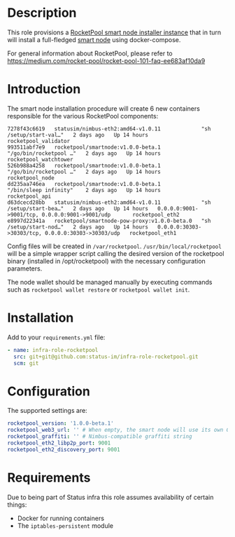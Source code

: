 # Description

This role provisions a [RocketPool smart node installer instance](https://github.com/rocket-pool/smartnode-install)
that in turn will install a full-fledged [smart node](https://github.com/rocket-pool/smartnode) using docker-compose.

For general information about RocketPool, please refer to https://medium.com/rocket-pool/rocket-pool-101-faq-ee683af10da9

# Introduction

The smart node installation procedure will create 6 new containers responsible for the various RocketPool components:

```
7278f43c6619   statusim/nimbus-eth2:amd64-v1.0.11             "sh /setup/start-val…"   2 days ago   Up 14 hours                                                        rocketpool_validator
993511abf7e9   rocketpool/smartnode:v1.0.0-beta.1             "/go/bin/rocketpool …"   2 days ago   Up 14 hours                                                        rocketpool_watchtower
526b988a4258   rocketpool/smartnode:v1.0.0-beta.1             "/go/bin/rocketpool …"   2 days ago   Up 14 hours                                                        rocketpool_node
dd235aa746ea   rocketpool/smartnode:v1.0.0-beta.1             "/bin/sleep infinity"    2 days ago   Up 14 hours                                                        rocketpool_api
d63dcecd28bb   statusim/nimbus-eth2:amd64-v1.0.11             "sh /setup/start-bea…"   2 days ago   Up 14 hours   0.0.0.0:9001->9001/tcp, 0.0.0.0:9001->9001/udp       rocketpool_eth2
e8997d22341a   rocketpool/smartnode-pow-proxy:v1.0.0-beta.0   "sh /setup/start-nod…"   2 days ago   Up 14 hours   0.0.0.0:30303->30303/tcp, 0.0.0.0:30303->30303/udp   rocketpool_eth1
```

Config files will be created in `/var/rocketpool`. `/usr/bin/local/rocketpool` will be a simple wrapper
script calling the desired version of the rocketpool binary (installed in /opt/rocketpool) with the necessary
configuration parameters.

The node wallet should be managed manually by executing commands such as `rocketpool wallet restore`
or `rocketpool wallet init`.

# Installation

Add to your `requirements.yml` file:
```yaml
- name: infra-role-rocketpool
  src: git+git@github.com:status-im/infra-role-rocketpool.git
  scm: git
```

# Configuration

The supported settings are:

```yaml
rocketpool_version: '1.0.0-beta.1'
rocketpool_web3_url: '' # When empty, the smart node will use its own Geth instance
rocketpool_graffiti: '' # Nimbus-compatible graffiti string
rocketpool_eth2_libp2p_port: 9001
rocketpool_eth2_discovery_port: 9001
```

# Requirements

Due to being part of Status infra this role assumes availability of certain things:

* Docker for running containers
* The `iptables-persistent` module

